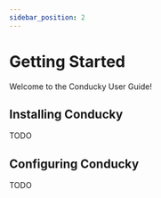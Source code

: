 ```yaml
---
sidebar_position: 2
---
```

# Getting Started

Welcome to the Conducky User Guide!

## Installing Conducky

TODO

## Configuring Conducky

TODO 